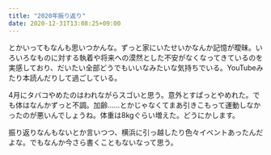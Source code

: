 ```yaml
---
title: "2020年振り返り"
date: 2020-12-31T13:08:25+09:00
---
```


とかいってもなんも思いつかんな。ずっと家にいたせいかなんか記憶が曖昧。いろいろなものに対する執着や将来への漠然とした不安がなくなってきているのを実感しており、だいたい全部どうでもいいなみたいな気持ちでいる。YouTubeみたり本読んだりして過ごしている。

4月にタバコやめたのはわれながらスゴいと思う。意外とすぱっとやめれた。でも体はなんかずっと不調。加齢……とかじゃなくてまあ引きこもって運動しなかったのが悪いんでしょうね。体重は8kgぐらい増えた。どうにかします。

振り返りなんもないとか言いつつ、横浜に引っ越したり色々イベントあったんだよな。でもなんか今さら書くこともないなって思う。
